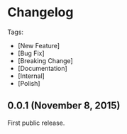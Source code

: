 # Changelog

Tags:

- [New Feature]
- [Bug Fix]
- [Breaking Change]
- [Documentation]
- [Internal]
- [Polish]

## 0.0.1 (November 8, 2015)

First public release.
